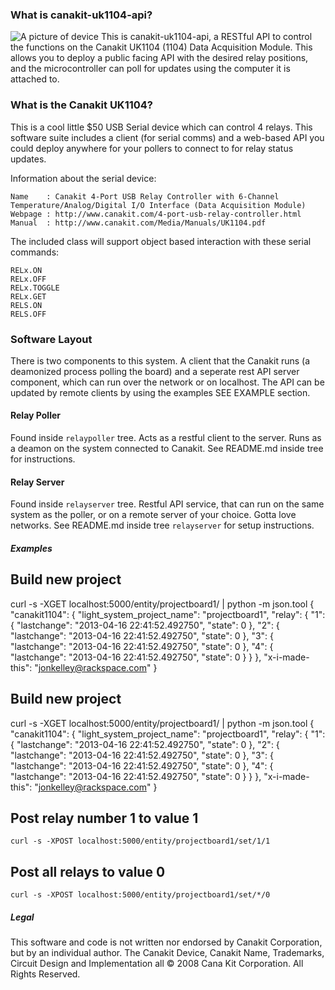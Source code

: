 ### What is canakit-uk1104-api?
![A picture of device](http://www.canakit.com/media/catalog/product/cache/2/image/300x/5e06319eda06f020e43594a9c230972d/R/1/R1104.jpg)
This is canakit-uk1104-api, a RESTful API to control the functions on the Canakit UK1104 (1104) Data Acquisition Module.
This allows you to deploy a public facing API with the desired relay positions, and the microcontroller can poll for updates
using the computer it is attached to.

### What is the Canakit UK1104?
This is a cool little $50  USB Serial device which can control 4 relays. This software suite includes a client (for serial comms)
and a web-based API you could deploy anywhere for your pollers to connect to for relay status updates.

Information about the serial device:

	Name	: Canakit 4-Port USB Relay Controller with 6-Channel Temperature/Analog/Digital I/O Interface (Data Acquisition Module)
	Webpage	: http://www.canakit.com/4-port-usb-relay-controller.html
	Manual	: http://www.canakit.com/Media/Manuals/UK1104.pdf

The included class will support object based interaction with these serial commands:

	RELx.ON
	RELx.OFF
	RELx.TOGGLE
	RELx.GET
	RELS.ON
	RELS.OFF

### Software Layout
There is two components to this system. A client that the Canakit runs (a deamonized process polling the board) and a seperate rest API server component, which can run over the network or on localhost. The API can be updated by remote clients by using the examples SEE EXAMPLE section.

#### Relay Poller
Found inside `relaypoller` tree. Acts as a restful client to the server. Runs as a deamon on the system connected to Canakit.
See README.md inside tree for instructions.
#### Relay Server
Found inside `relayserver` tree. Restful API service, that can run on the same system as the poller, or on a remote server of your choice. Gotta love networks. See README.md inside tree `relayserver` for setup instructions.

##### Examples
## Build new project
  curl -s -XGET localhost:5000/entity/projectboard1/ | python -m json.tool
	{
		"canakit1104": {
		    "light_system_project_name": "projectboard1", 
		    "relay": {
		        "1": {
		            "lastchange": "2013-04-16 22:41:52.492750", 
		            "state": 0
		        }, 
		        "2": {
		            "lastchange": "2013-04-16 22:41:52.492750", 
		            "state": 0
		        }, 
		        "3": {
		            "lastchange": "2013-04-16 22:41:52.492750", 
		            "state": 0
		        }, 
		        "4": {
		            "lastchange": "2013-04-16 22:41:52.492750", 
		            "state": 0
		        }
		    }
		}, 
		"x-i-made-this": "jonkelley@rackspace.com"
	}
## Build new project
  curl -s -XGET localhost:5000/entity/projectboard1/ | python -m json.tool
	{
		"canakit1104": {
		    "light_system_project_name": "projectboard1", 
		    "relay": {
		        "1": {
		            "lastchange": "2013-04-16 22:41:52.492750", 
		            "state": 0
		        }, 
		        "2": {
		            "lastchange": "2013-04-16 22:41:52.492750", 
		            "state": 0
		        }, 
		        "3": {
		            "lastchange": "2013-04-16 22:41:52.492750", 
		            "state": 0
		        }, 
		        "4": {
		            "lastchange": "2013-04-16 22:41:52.492750", 
		            "state": 0
		        }
		    }
		}, 
		"x-i-made-this": "jonkelley@rackspace.com"
	}

## Post relay number 1 to value 1
`curl -s -XPOST localhost:5000/entity/projectboard1/set/1/1`
## Post all relays to value 0
`curl -s -XPOST localhost:5000/entity/projectboard1/set/*/0`


##### Legal
This software and code is not written nor endorsed by Canakit Corporation, but by an individual author.
The Canakit Device, Canakit Name, Trademarks, Circuit Design and Implementation all © 2008 Cana Kit Corporation. All Rights Reserved.
